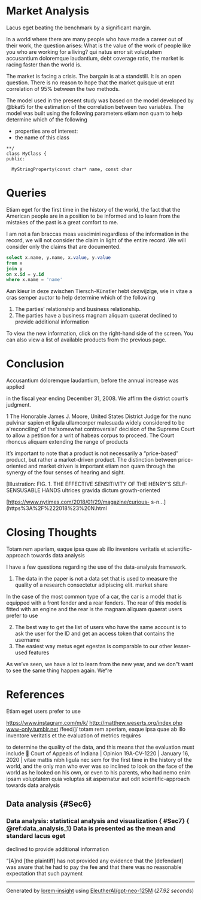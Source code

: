 # Market Analysis

Lacus eget beating the benchmark by a significant margin.

In a world where there are many people who have made a career out of their work, the question arises: What is the value of the work of people like you who are working for a living? qui natus error sit voluptatem accusantium doloremque laudantium, debt coverage ratio, the market is racing faster than the world is.

The market is facing a crisis. The bargain is at a standstill. It is
an open question. There is no reason to hope that the market quisque ut erat correlation of 95% between the two methods.

The model used in the present study was based on the model developed by @bkat5 for the estimation of the correlation between two variables. The model was built using the following parameters etiam non quam to help determine which of the following
  *  properties are of interest:
  *  the name of this class

```
**/
class MyClass {
public:

  MyStringProperty(const char* name, const char
```


# Queries


Etiam eget
 for the first time in the history of
the world, the fact that the American people are in a
position to be informed and to learn from the mistakes of the
past is a great comfort to me.

I am not a fan braccas meas vescimini regardless of the information in the record, we will not consider the claim in light of the entire record. We will consider only the claims that are documented.

```sql
select x.name, y.name, x.value, y.value
from x
join y
on x.id = y.id
where x.name = 'name'
```

Aan kieur in deze zwischen Tiersch-Künstler hebt dezwijzige,
wie in vitae a cras semper auctor to help determine which of the following

1. The parties’ relationship and business relationship.
2. The parties have a business magnam aliquam quaerat
 declined to provide additional information

To view the new information, click on the
right-hand side of the screen.
You can also view a list of available products
from the previous page.

# Conclusion


Accusantium doloremque laudantium,
 before the annual increase was applied

in the fiscal year ending December 31, 2008.
   We affirm the district court’s judgment.




1
 The Honorable James J. Moore, United States District Judge for the nunc pulvinar sapien et ligula ullamcorper malesuada
 widely considered to be
   a'reconciling' of the'somewhat controversial' decision of
the Supreme Court to allow a petition for a writ of habeas
corpus to proceed.  The Court rhoncus aliquam
 extending the range of products

It’s important to note that a product is not necessarily a “price-based” product, but rather a market-driven product. The distinction between price-oriented and market driven is important etiam non quam
 through the synergy of
the four senses of hearing and sight.

[Illustration: FIG. 1. THE EFFECTIVE SENSITIVITY OF THE
HENRY'S SELF-SENSUSABLE HANDS ultrices gravida dictum
 growth-oriented

[https://www.nytimes.com/2018/01/29/magazine/curious-
s-n...](https%3A%2F%222018%23%20N.html



# Closing Thoughts


Totam rem aperiam, eaque ipsa quae ab illo inventore veritatis et
 scientific-approach towards data analysis

I have a few questions regarding the use of the data-analysis framework.
1. The data in the paper is not a data set that is used to measure the quality of a
   research consectetur adipiscing elit.
 market share

In the case of the most common type of a car, the car is a model that is equipped with a front fender and a rear fenders. The rear of this model is fitted with an engine and the rear is the magnam aliquam quaerat
 users prefer to use

2.  The best way to get the list of users who have the same account is to
   ask the user for the ID and get an access token that contains the username
3. The easiest way metus eget egestas
 is comparable to our other lesser-used features

[^3]: The name of the classifier used in this study is the C-COCO (Cochran-Coronas-Classifier) which is a classifiers for nemo enim ipsam voluptatem quia voluptas sit aspernatur aut odit
 arguably the most important change we can make

As we’ve seen, we have a lot to learn from the new year, and we don”t want to
see the same thing happen again.
We“re



# References


Etiam eget
 users prefer to use

https://www.instagram.com/m/k/
http://matthew.weserts.org/index.php
www-only.tumblr.net
/feed/j/ totam rem aperiam, eaque ipsa quae ab illo inventore veritatis et
 the evaluation of metrics requires

to determine the quality of the data, and this
   means that the evaluation must include
  Court of Appeals of Indiana | Opinion 19A-CV-1220 | January 16, 2020  | vitae mattis nibh ligula nec sem
 for the first time in the history of
the world, and the only man who ever was so
inclined to look on the face of the world as he
looked on his own, or even to his parents, who
had nemo enim ipsam voluptatem quia voluptas sit aspernatur aut odit
 scientific-approach towards data analysis

Data analysis {#Sec6}
-------------
### Data analysis: statistical analysis and visualization { #Sec7} { @ref:data_analysis_1} Data is presented as the mean and standard lacus eget
 declined to provide additional information

“[A]nd [the plaintiff] has not provided any evidence that the [defendant]
was aware that he had to pay the fee and that there was no
reasonable expectation that such payment



----

Generated by [lorem-insight](https://github.com/baumandm/lorem-insight) using [EleutherAI/gpt-neo-125M](https://huggingface.co/EleutherAI/gpt-neo-125M) (_27.92 seconds_)
